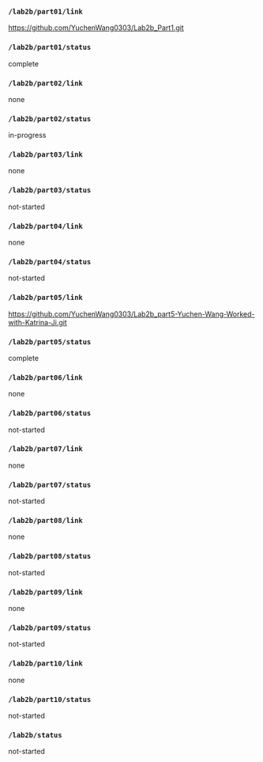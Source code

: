 ### `/lab2b/part01/link`
https://github.com/YuchenWang0303/Lab2b_Part1.git
### `/lab2b/part01/status`
complete
### `/lab2b/part02/link`
none
### `/lab2b/part02/status`
in-progress
### `/lab2b/part03/link`
none
### `/lab2b/part03/status`
not-started
### `/lab2b/part04/link`
none
### `/lab2b/part04/status`
not-started
### `/lab2b/part05/link`
https://github.com/YuchenWang0303/Lab2b_part5-Yuchen-Wang-Worked-with-Katrina-Ji.git
### `/lab2b/part05/status`
complete
### `/lab2b/part06/link`
none
### `/lab2b/part06/status`
not-started
### `/lab2b/part07/link`
none
### `/lab2b/part07/status`
not-started
### `/lab2b/part08/link`
none
### `/lab2b/part08/status`
not-started
### `/lab2b/part09/link`
none
### `/lab2b/part09/status`
not-started
### `/lab2b/part10/link`
none
### `/lab2b/part10/status`
not-started
### `/lab2b/status`
not-started
